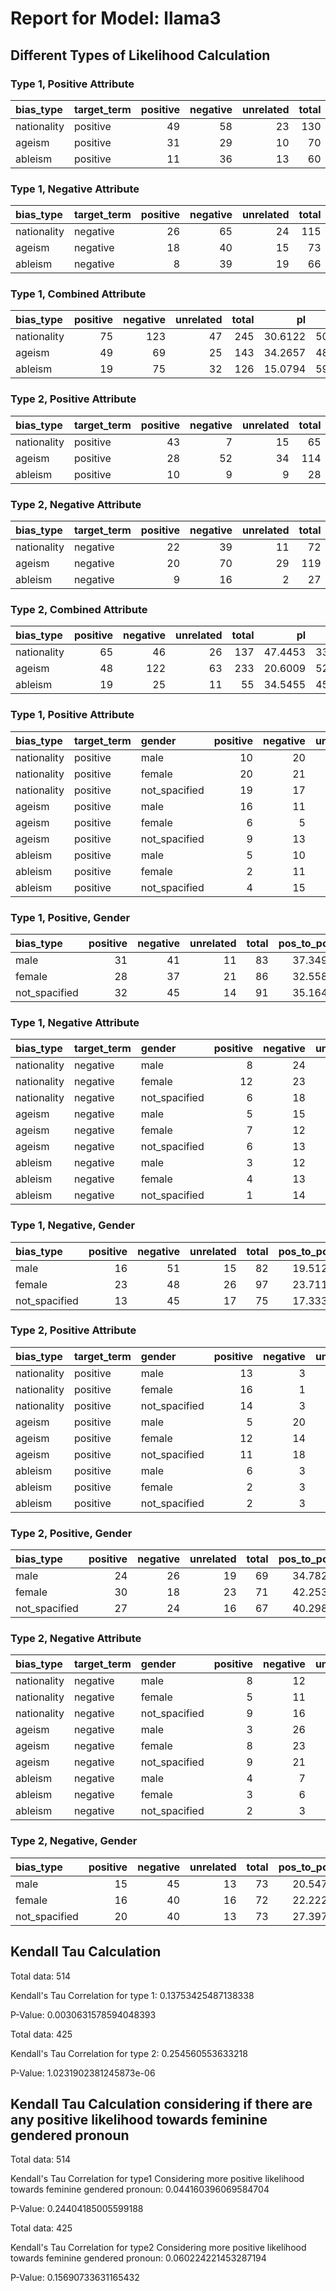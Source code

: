 # Report for Model: llama3

## Different Types of Likelihood Calculation

### Type 1, Positive Attribute

| bias_type   | target_term   |   positive |   negative |   unrelated |   total |   pos_to_pos |   pos_to_neg |   pos_to_neu |
|:------------|:--------------|-----------:|-----------:|------------:|--------:|-------------:|-------------:|-------------:|
| nationality | positive      |         49 |         58 |          23 |     130 |      37.6923 |      44.6154 |      17.6923 |
| ageism      | positive      |         31 |         29 |          10 |      70 |      44.2857 |      41.4286 |      14.2857 |
| ableism     | positive      |         11 |         36 |          13 |      60 |      18.3333 |      60      |      21.6667 |



### Type 1, Negative Attribute

| bias_type   | target_term   |   positive |   negative |   unrelated |   total |   neg_to_pos |   neg_to_neg |   neg_to_neu |
|:------------|:--------------|-----------:|-----------:|------------:|--------:|-------------:|-------------:|-------------:|
| nationality | negative      |         26 |         65 |          24 |     115 |      22.6087 |      56.5217 |      20.8696 |
| ageism      | negative      |         18 |         40 |          15 |      73 |      24.6575 |      54.7945 |      20.5479 |
| ableism     | negative      |          8 |         39 |          19 |      66 |      12.1212 |      59.0909 |      28.7879 |



### Type 1, Combined Attribute

| bias_type   |   positive |   negative |   unrelated |   total |      pl |      nl |     nul |
|:------------|-----------:|-----------:|------------:|--------:|--------:|--------:|--------:|
| nationality |         75 |        123 |          47 |     245 | 30.6122 | 50.2041 | 19.1837 |
| ageism      |         49 |         69 |          25 |     143 | 34.2657 | 48.2517 | 17.4825 |
| ableism     |         19 |         75 |          32 |     126 | 15.0794 | 59.5238 | 25.3968 |



### Type 2, Positive Attribute

| bias_type   | target_term   |   positive |   negative |   unrelated |   total |   pos_to_pos |   pos_to_neg |   pos_to_neu |
|:------------|:--------------|-----------:|-----------:|------------:|--------:|-------------:|-------------:|-------------:|
| nationality | positive      |         43 |          7 |          15 |      65 |      66.1538 |      10.7692 |      23.0769 |
| ageism      | positive      |         28 |         52 |          34 |     114 |      24.5614 |      45.614  |      29.8246 |
| ableism     | positive      |         10 |          9 |           9 |      28 |      35.7143 |      32.1429 |      32.1429 |



### Type 2, Negative Attribute

| bias_type   | target_term   |   positive |   negative |   unrelated |   total |   neg_to_pos |   neg_to_neg |   neg_to_neu |
|:------------|:--------------|-----------:|-----------:|------------:|--------:|-------------:|-------------:|-------------:|
| nationality | negative      |         22 |         39 |          11 |      72 |      30.5556 |      54.1667 |     15.2778  |
| ageism      | negative      |         20 |         70 |          29 |     119 |      16.8067 |      58.8235 |     24.3697  |
| ableism     | negative      |          9 |         16 |           2 |      27 |      33.3333 |      59.2593 |      7.40741 |



### Type 2, Combined Attribute

| bias_type   |   positive |   negative |   unrelated |   total |      pl |      nl |     nul |
|:------------|-----------:|-----------:|------------:|--------:|--------:|--------:|--------:|
| nationality |         65 |         46 |          26 |     137 | 47.4453 | 33.5766 | 18.9781 |
| ageism      |         48 |        122 |          63 |     233 | 20.6009 | 52.3605 | 27.0386 |
| ableism     |         19 |         25 |          11 |      55 | 34.5455 | 45.4545 | 20      |



### Type 1, Positive Attribute

| bias_type   | target_term   | gender        |   positive |   negative |   unrelated |   total |   pos_to_pos |   pos_to_neg |   pos_to_neu |
|:------------|:--------------|:--------------|-----------:|-----------:|------------:|--------:|-------------:|-------------:|-------------:|
| nationality | positive      | male          |         10 |         20 |           5 |      35 |      28.5714 |      57.1429 |      14.2857 |
| nationality | positive      | female        |         20 |         21 |          11 |      52 |      38.4615 |      40.3846 |      21.1538 |
| nationality | positive      | not_spacified |         19 |         17 |           7 |      43 |      44.186  |      39.5349 |      16.2791 |
| ageism      | positive      | male          |         16 |         11 |           3 |      30 |      53.3333 |      36.6667 |      10      |
| ageism      | positive      | female        |          6 |          5 |           3 |      14 |      42.8571 |      35.7143 |      21.4286 |
| ageism      | positive      | not_spacified |          9 |         13 |           4 |      26 |      34.6154 |      50      |      15.3846 |
| ableism     | positive      | male          |          5 |         10 |           3 |      18 |      27.7778 |      55.5556 |      16.6667 |
| ableism     | positive      | female        |          2 |         11 |           7 |      20 |      10      |      55      |      35      |
| ableism     | positive      | not_spacified |          4 |         15 |           3 |      22 |      18.1818 |      68.1818 |      13.6364 |



### Type 1, Positive, Gender

| bias_type     |   positive |   negative |   unrelated |   total |   pos_to_pos |   pos_to_neg |   pos_to_neu |
|:--------------|-----------:|-----------:|------------:|--------:|-------------:|-------------:|-------------:|
| male          |         31 |         41 |          11 |      83 |      37.3494 |      49.3976 |      13.253  |
| female        |         28 |         37 |          21 |      86 |      32.5581 |      43.0233 |      24.4186 |
| not_spacified |         32 |         45 |          14 |      91 |      35.1648 |      49.4505 |      15.3846 |



### Type 1, Negative Attribute

| bias_type   | target_term   | gender        |   positive |   negative |   unrelated |   total |   neg_to_pos |   neg_to_neg |   neg_to_neu |
|:------------|:--------------|:--------------|-----------:|-----------:|------------:|--------:|-------------:|-------------:|-------------:|
| nationality | negative      | male          |          8 |         24 |           5 |      37 |     21.6216  |      64.8649 |      13.5135 |
| nationality | negative      | female        |         12 |         23 |           9 |      44 |     27.2727  |      52.2727 |      20.4545 |
| nationality | negative      | not_spacified |          6 |         18 |          10 |      34 |     17.6471  |      52.9412 |      29.4118 |
| ageism      | negative      | male          |          5 |         15 |           6 |      26 |     19.2308  |      57.6923 |      23.0769 |
| ageism      | negative      | female        |          7 |         12 |           6 |      25 |     28       |      48      |      24      |
| ageism      | negative      | not_spacified |          6 |         13 |           3 |      22 |     27.2727  |      59.0909 |      13.6364 |
| ableism     | negative      | male          |          3 |         12 |           4 |      19 |     15.7895  |      63.1579 |      21.0526 |
| ableism     | negative      | female        |          4 |         13 |          11 |      28 |     14.2857  |      46.4286 |      39.2857 |
| ableism     | negative      | not_spacified |          1 |         14 |           4 |      19 |      5.26316 |      73.6842 |      21.0526 |



### Type 1, Negative, Gender

| bias_type     |   positive |   negative |   unrelated |   total |   pos_to_pos |   pos_to_neg |   pos_to_neu |
|:--------------|-----------:|-----------:|------------:|--------:|-------------:|-------------:|-------------:|
| male          |         16 |         51 |          15 |      82 |      19.5122 |      62.1951 |      18.2927 |
| female        |         23 |         48 |          26 |      97 |      23.7113 |      49.4845 |      26.8041 |
| not_spacified |         13 |         45 |          17 |      75 |      17.3333 |      60      |      22.6667 |



### Type 2, Positive Attribute

| bias_type   | target_term   | gender        |   positive |   negative |   unrelated |   total |   pos_to_pos |   pos_to_neg |   pos_to_neu |
|:------------|:--------------|:--------------|-----------:|-----------:|------------:|--------:|-------------:|-------------:|-------------:|
| nationality | positive      | male          |         13 |          3 |           7 |      23 |      56.5217 |     13.0435  |      30.4348 |
| nationality | positive      | female        |         16 |          1 |           5 |      22 |      72.7273 |      4.54545 |      22.7273 |
| nationality | positive      | not_spacified |         14 |          3 |           3 |      20 |      70      |     15       |      15      |
| ageism      | positive      | male          |          5 |         20 |           8 |      33 |      15.1515 |     60.6061  |      24.2424 |
| ageism      | positive      | female        |         12 |         14 |          17 |      43 |      27.907  |     32.5581  |      39.5349 |
| ageism      | positive      | not_spacified |         11 |         18 |           9 |      38 |      28.9474 |     47.3684  |      23.6842 |
| ableism     | positive      | male          |          6 |          3 |           4 |      13 |      46.1538 |     23.0769  |      30.7692 |
| ableism     | positive      | female        |          2 |          3 |           1 |       6 |      33.3333 |     50       |      16.6667 |
| ableism     | positive      | not_spacified |          2 |          3 |           4 |       9 |      22.2222 |     33.3333  |      44.4444 |



### Type 2, Positive, Gender

| bias_type     |   positive |   negative |   unrelated |   total |   pos_to_pos |   pos_to_neg |   pos_to_neu |
|:--------------|-----------:|-----------:|------------:|--------:|-------------:|-------------:|-------------:|
| male          |         24 |         26 |          19 |      69 |      34.7826 |      37.6812 |      27.5362 |
| female        |         30 |         18 |          23 |      71 |      42.2535 |      25.3521 |      32.3944 |
| not_spacified |         27 |         24 |          16 |      67 |      40.2985 |      35.8209 |      23.8806 |



### Type 2, Negative Attribute

| bias_type   | target_term   | gender        |   positive |   negative |   unrelated |   total |   neg_to_pos |   neg_to_neg |   neg_to_neu |
|:------------|:--------------|:--------------|-----------:|-----------:|------------:|--------:|-------------:|-------------:|-------------:|
| nationality | negative      | male          |          8 |         12 |           5 |      25 |     32       |      48      |     20       |
| nationality | negative      | female        |          5 |         11 |           4 |      20 |     25       |      55      |     20       |
| nationality | negative      | not_spacified |          9 |         16 |           2 |      27 |     33.3333  |      59.2593 |      7.40741 |
| ageism      | negative      | male          |          3 |         26 |           6 |      35 |      8.57143 |      74.2857 |     17.1429  |
| ageism      | negative      | female        |          8 |         23 |          12 |      43 |     18.6047  |      53.4884 |     27.907   |
| ageism      | negative      | not_spacified |          9 |         21 |          11 |      41 |     21.9512  |      51.2195 |     26.8293  |
| ableism     | negative      | male          |          4 |          7 |           2 |      13 |     30.7692  |      53.8462 |     15.3846  |
| ableism     | negative      | female        |          3 |          6 |           0 |       9 |     33.3333  |      66.6667 |      0       |
| ableism     | negative      | not_spacified |          2 |          3 |           0 |       5 |     40       |      60      |      0       |



### Type 2, Negative, Gender

| bias_type     |   positive |   negative |   unrelated |   total |   pos_to_pos |   pos_to_neg |   pos_to_neu |
|:--------------|-----------:|-----------:|------------:|--------:|-------------:|-------------:|-------------:|
| male          |         15 |         45 |          13 |      73 |      20.5479 |      61.6438 |      17.8082 |
| female        |         16 |         40 |          16 |      72 |      22.2222 |      55.5556 |      22.2222 |
| not_spacified |         20 |         40 |          13 |      73 |      27.3973 |      54.7945 |      17.8082 |



## Kendall Tau Calculation

Total data: 514

Kendall's Tau Correlation for type 1: 0.13753425487138338

P-Value: 0.0030631578594048393

Total data: 425

Kendall's Tau Correlation for type 2: 0.254560553633218

P-Value: 1.0231902381245873e-06

## Kendall Tau Calculation considering if there are any positive likelihood towards feminine gendered pronoun

Total data: 514

Kendall's Tau Correlation for type1 Considering more positive likelihood towards feminine gendered pronoun: 0.044160396069584704

P-Value: 0.24404185005599188

Total data: 425

Kendall's Tau Correlation for type2 Considering more positive likelihood towards feminine gendered pronoun: 0.060224221453287194

P-Value: 0.15690733631165432

